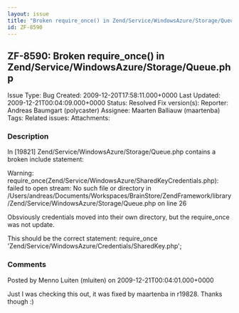 ```yaml
---
layout: issue
title: "Broken require_once() in Zend/Service/WindowsAzure/Storage/Queue.php"
id: ZF-8590
---
```


ZF-8590: Broken require\_once() in Zend/Service/WindowsAzure/Storage/Queue.php
------------------------------------------------------------------------------

 Issue Type: Bug Created: 2009-12-20T17:58:11.000+0000 Last Updated: 2009-12-21T00:04:09.000+0000 Status: Resolved Fix version(s): 
 Reporter:  Andreas Baumgart (polycaster)  Assignee:  Maarten Balliauw (maartenba)  Tags: 
 Related issues: 
 Attachments: 
### Description

In [19821] Zend/Service/WindowsAzure/Storage/Queue.php contains a broken include statement:

Warning: require\_once(Zend/Service/WindowsAzure/SharedKeyCredentials.php): failed to open stream: No such file or directory in /Users/andreas/Documents/Workspaces/BrainStore/ZendFramework/library/Zend/Service/WindowsAzure/Storage/Queue.php on line 26

Obsviously credentials moved into their own directory, but the require\_once was not update.

This should be the correct statement: require\_once 'Zend/Service/WindowsAzure/Credentials/SharedKey.php';

 

 

### Comments

Posted by Menno Luiten (mluiten) on 2009-12-21T00:04:01.000+0000

Just I was checking this out, it was fixed by maartenba in r19828. Thanks though :)

 

 